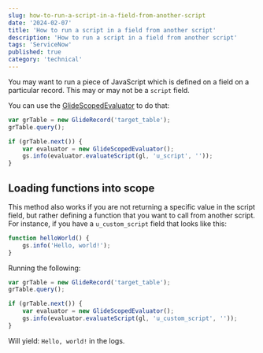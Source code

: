 ```yaml
---
slug: how-to-run-a-script-in-a-field-from-another-script
date: '2024-02-07'
title: 'How to run a script in a field from another script'
description: 'How to run a script in a field from another script'
tags: 'ServiceNow'
published: true
category: 'technical'
---
```


You may want to run a piece of JavaScript which is defined on a field on a particular record. This may or may not be a `script` field.

You can use the [GlideScopedEvaluator](https://developer.servicenow.com/dev.do#!/reference/api/latest/server_legacy/GlideEvaluatorAPI) to do that:

```js
var grTable = new GlideRecord('target_table');
grTable.query();

if (grTable.next()) {
	var evaluator = new GlideScopedEvaluator();
	gs.info(evaluator.evaluateScript(gl, 'u_script', ''));
}
```

## Loading functions into scope

This method also works if you are not returning a specific value in the script field, but rather defining a function that you want to call from another script. For instance, if you have a `u_custom_script` field that looks like this:

```js
function helloWorld() {
	gs.info('Hello, world!');
}
```

Running the following:

```js
var grTable = new GlideRecord('target_table');
grTable.query();

if (grTable.next()) {
	var evaluator = new GlideScopedEvaluator();
	gs.info(evaluator.evaluateScript(gl, 'u_custom_script', ''));
}
```

Will yield: `Hello, world!` in the logs.
